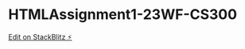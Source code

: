 # HTMLAssignment1-23WF-CS300

[Edit on StackBlitz ⚡️](https://stackblitz.com/edit/web-platform-eqaqt2)